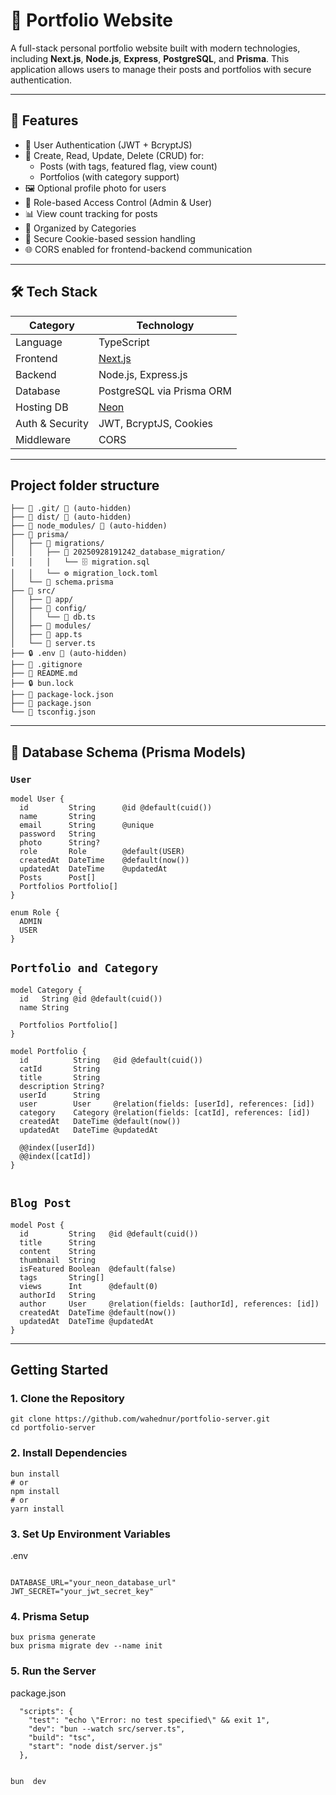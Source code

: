 # 📁 Portfolio Website

A full-stack personal portfolio website built with modern technologies, including **Next.js**, **Node.js**, **Express**, **PostgreSQL**, and **Prisma**. This application allows users to manage their posts and portfolios with secure authentication.

---

## 🚀 Features

- 🔐 User Authentication (JWT + BcryptJS)
- 📝 Create, Read, Update, Delete (CRUD) for:
  - Posts (with tags, featured flag, view count)
  - Portfolios (with category support)
- 🖼️ Optional profile photo for users
- 🧠 Role-based Access Control (Admin & User)
- 📊 View count tracking for posts
- 📁 Organized by Categories
- 🍪 Secure Cookie-based session handling
- 🌐 CORS enabled for frontend-backend communication

---

## 🛠️ Tech Stack

| Category        | Technology                    |
| --------------- | ----------------------------- |
| Language        | TypeScript                    |
| Frontend        | [Next.js](https://nextjs.org) |
| Backend         | Node.js, Express.js           |
| Database        | PostgreSQL via Prisma ORM     |
| Hosting DB      | [Neon](https://neon.tech)     |
| Auth & Security | JWT, BcryptJS, Cookies        |
| Middleware      | CORS                          |

---

## Project folder structure

```
├── 📁 .git/ 🚫 (auto-hidden)
├── 📁 dist/ 🚫 (auto-hidden)
├── 📁 node_modules/ 🚫 (auto-hidden)
├── 📁 prisma/
│   ├── 📁 migrations/
│   │   ├── 📁 20250928191242_database_migration/
│   │   │   └── 🗄️ migration.sql
│   │   └── ⚙️ migration_lock.toml
│   └── 📄 schema.prisma
├── 📁 src/
│   ├── 📁 app/
│   ├── 📁 config/
│   │   └── 📄 db.ts
│   ├── 📁 modules/
│   ├── 📄 app.ts
│   └── 📄 server.ts
├── 🔒 .env 🚫 (auto-hidden)
├── 🚫 .gitignore
├── 📖 README.md
├── 🔒 bun.lock
├── 📄 package-lock.json
├── 📄 package.json
└── 📄 tsconfig.json
```

---

## 🧩 Database Schema (Prisma Models)

### `User`

```prisma
model User {
  id         String      @id @default(cuid())
  name       String
  email      String      @unique
  password   String
  photo      String?
  role       Role        @default(USER)
  createdAt  DateTime    @default(now())
  updatedAt  DateTime    @updatedAt
  Posts      Post[]
  Portfolios Portfolio[]
}

enum Role {
  ADMIN
  USER
}
```

## `Portfolio and Category`

```
model Category {
  id   String @id @default(cuid())
  name String

  Portfolios Portfolio[]
}

model Portfolio {
  id          String   @id @default(cuid())
  catId       String
  title       String
  description String?
  userId      String
  user        User     @relation(fields: [userId], references: [id])
  category    Category @relation(fields: [catId], references: [id])
  createdAt   DateTime @default(now())
  updatedAt   DateTime @updatedAt

  @@index([userId])
  @@index([catId])
}


```

## `Blog Post`

```
model Post {
  id         String   @id @default(cuid())
  title      String
  content    String
  thumbnail  String
  isFeatured Boolean  @default(false)
  tags       String[]
  views      Int      @default(0)
  authorId   String
  author     User     @relation(fields: [authorId], references: [id])
  createdAt  DateTime @default(now())
  updatedAt  DateTime @updatedAt
}
```

---

## Getting Started

### 1. Clone the Repository

```
git clone https://github.com/wahednur/portfolio-server.git
cd portfolio-server

```

### 2. Install Dependencies

```
bun install
# or
npm install
# or
yarn install

```

### 3. Set Up Environment Variables

.env

```

DATABASE_URL="your_neon_database_url"
JWT_SECRET="your_jwt_secret_key"

```

### 4. Prisma Setup

```
bux prisma generate
bux prisma migrate dev --name init

```

### 5. Run the Server

package.json

```
  "scripts": {
    "test": "echo \"Error: no test specified\" && exit 1",
    "dev": "bun --watch src/server.ts",
    "build": "tsc",
    "start": "node dist/server.js"
  },


bun  dev
```
